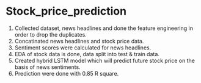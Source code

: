 # Stock_price_prediction
1. Collected dataset, news headlines and done the feature engineering in order to drop the duplicates. 
2. Concatinated news headlines and stock price data. 
3. Sentiment scores were calculated for news headlines. 
4. EDA of stock data is done, data split into test & train data. 
5. Created hybrid LSTM  model which will predict future stock price on the basis of news sentiments. 
6. Prediction were done with 0.85 R square.
